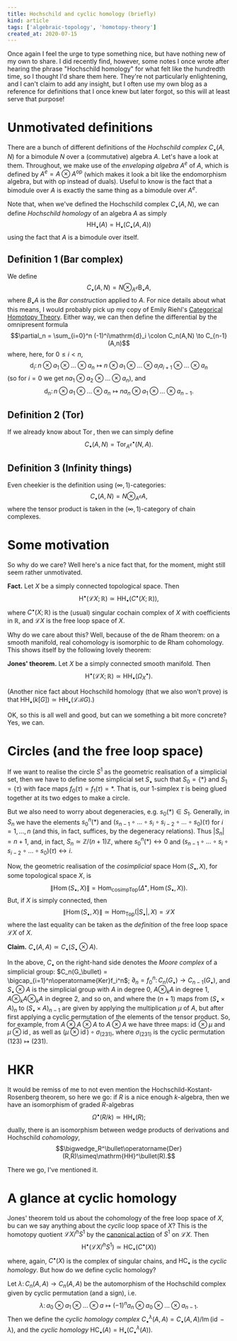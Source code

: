 ```yaml
---
title: Hochschild and cyclic homology (briefly)
kind: article
tags: ['algebraic-topology', 'homotopy-theory']
created_at: 2020-07-15
---
```


Once again I feel the urge to type something nice, but have nothing new of my own to share. I did recently find, however, some notes I once wrote after hearing the phrase "Hochschild homology" for what felt like the hundredth time, so I thought I'd share them here. They're not particularly enlightening, and I can't claim to add any insight, but I often use my own blog as a reference for definitions that I once knew but later forgot, so this will at least serve that purpose!

<!-- more -->

# Unmotivated definitions

There are a bunch of different definitions of the _Hochschild complex_ $C_\bullet(A,N)$ for a bimodule $N$ over a (commutative) algebra $A$. Let's have a look at them. Throughout, we make use of the _enveloping algebra_ $A^e$ of $A$, which is defined by $A^e=A\otimes A^\mathrm{op}$ (which makes it look a bit like the endomorphism algebra, but with $\mathrm{op}$ instead of duals). Useful to know is the fact that a bimodule over $A$ is exactly the same thing as a bimodule over $A^e$.

Note that, when we've defined the Hochschild complex $C_\bullet(A,N)$, we can define _Hochschild homology_ of an algebra $A$ as simply $$\mathrm{HH}_\bullet(A) = \mathrm{H}_\bullet(C_\bullet(A,A))$$ using the fact that $A$ is a bimodule over itself.

## Definition 1 (Bar complex)

We define $$C_\bullet(A,N)=N\otimes_{A^e}\mathrm{B}_\bullet A,$$ where $B_\bullet A$ is the _Bar construction_ applied to $A$. For nice details about what this means, I would probably pick up my copy of Emily Riehl's [Categorical Homotopy Theory](http://www.math.jhu.edu/~eriehl/cathtpy.pdf). Either way, we can then define the differential by the omnipresent formula $$\partial_n = \sum_{i=0}^n (-1)^i\mathrm{d}_i \colon C_n(A,N) \to C_{n-1}(A,n)$$ where, here, for $0\leqslant i<n$, $$\mathrm{d}_i\colon n\otimes a_1\otimes\ldots\otimes a_n \mapsto n\otimes a_1\otimes\ldots\otimes a_ia_{i+1}\otimes\ldots\otimes a_n$$ (so for $i=0$ we get $na_1\otimes a_2\otimes\ldots\otimes a_n$), and $$\mathrm{d}_n\colon n\otimes a_1\otimes\ldots\otimes a_n \mapsto na_n\otimes a_1\otimes\ldots\otimes a_{n-1}.$$

## Definition 2 (Tor)

If we already know about $\operatorname{Tor}$, then we can simply define $$C_\bullet(A,N) = \operatorname{Tor}_{A^e}^\bullet(N,A).$$

## Definition 3 (Infinity things)

Even cheekier is the definition using $(\infty,1)$-categories: $$C_\bullet(A,N) = N\otimes_{A^e} A,$$ where the tensor product is taken in the $(\infty,1)$-category of chain complexes.

# Some motivation

So why do we care? Well here's a nice fact that, for the moment, might still seem rather unmotivated.

**Fact.** Let $X$ be a simply connected topological space. Then $$\mathrm{H}^\bullet(\mathcal{L}X;\mathbb{R}) \simeq \mathrm{HH}_\bullet(C^\bullet(X;\mathbb{R})),$$ where $C^\bullet(X;\mathbb{R})$ is the (usual) singular cochain complex of $X$ with coefficients in $\mathbb{R}$, and $\mathcal{L}X$ is the free loop space of $X$.

Why do we care about this? Well, because of the de Rham theorem: on a smooth manifold, real cohomology is isomorphic to de Rham cohomology. This shows itself by the following lovely theorem:

**Jones' theorem.** Let $X$ be a simply connected smooth manifold. Then $$\mathrm{H}^\bullet(\mathcal{L}X;\mathbb{R}) \simeq \mathrm{HH}_\bullet(\Omega_X^\bullet).$$

(Another nice fact about Hochschild homology (that we also won't prove) is that $\mathrm{HH}_\bullet(k[G]) \simeq \mathrm{HH}_\bullet(\mathcal{L}\mathcal{B}G)$.)

OK, so this is all well and good, but can we something a bit more concrete? Yes, we can.

# Circles (and the free loop space)

If we want to realise the circle $S^1$ as the geometric realisation of a simplicial set, then we have to define some simplicial set $S_\bullet$ such that $S_0 = \{*\}$ and $S_1 = \{\tau\}$ with face maps $f_0(\tau)=f_1(\tau)=*$. That is, our $1$-simplex $\tau$ is being glued together at its two edges to make a circle.

But we also need to worry about degeneracies, e.g. $s_0(*)\in S_1$. Generally, in $S_n$ we have the elements $s_0^n(*)$ and $(s_{n-1}\circ\ldots\circ s_i\circ s_{i-2}\circ\ldots\circ s_0)(\tau)$ for $i=1,\ldots,n$ (and this, in fact, suffices, by the degeneracy relations). Thus $|S_n|=n+1$, and, in fact, $S_n\simeq\mathbb{Z}/(n+1)\mathbb{Z}$, where $s_0^n(*)\leftrightarrow0$ and $(s_{n-1}\circ\ldots\circ s_i\circ s_{i-2}\circ\ldots\circ s_0)(\tau)\leftrightarrow i$.

Now, the geometric realisation of the _cosimplicial_ space $\operatorname{Hom}(S_\bullet,X)$, for some topological space $X$, is $$\|\operatorname{Hom}(S_\bullet,X)\| = \operatorname{Hom}_\mathsf{cosimpTop}(\Delta^\bullet,\operatorname{Hom}(S_\bullet,X)).$$ But, if $X$ is simply connected, then $$\|\operatorname{Hom}(S_\bullet,X)\| \simeq \operatorname{Hom}_\mathsf{Top}(|S_\bullet|,X) = \mathcal{L}X$$ where the last equality can be taken as the _definition_ of the free loop space $\mathcal{L}X$ of $X$.

**Claim.** $C_\bullet(A,A) \simeq C_\bullet(S_\bullet\otimes A)$.

In the above, $C_\bullet$ on the right-hand side denotes the _Moore complex_ of a simplicial group: $C_n(G_\bullet) = \bigcap_{i=1}^n\operatorname{Ker}f_i^n$; $\partial_n= f_0^n\colon C_n(G_\bullet)\to C_{n-1}(G_\bullet)$, and $S_\bullet\otimes A$ is the simplicial group with $A$ in degree $0$, $A\otimes_k A$ in degree $1$, $A\otimes_k A\otimes_k A$ in degree $2$, and so on, and where the $(n+1)$ maps from $(S_\bullet\times A)_n$ to $(S_\bullet\times A)_{n-1}$ are given by applying the multiplication $\mu$ of $A$, but after first applying a cyclic permutation of the elements of the tensor product. So, for example, from $A\otimes A\otimes A$ to $A\otimes A$ we have three maps: $\operatorname{id}\otimes\mu$ and $\mu\otimes\operatorname{id}$, as well as $(\mu\otimes\operatorname{id})\circ\sigma_{(231)}$, where $\sigma_{(231)}$ is the cyclic permutation $(123)\mapsto(231)$.

# HKR

It would be remiss of me to not even mention the Hochschild-Kostant-Rosenberg theorem, so here we go: if $R$ is a nice enough $k$-algebra, then we have an isomorphism of graded $R$-algebras $$\Omega^\bullet(R/k)\simeq\mathrm{HH}_\bullet(R);$$ dually, there is an isomorphism between wedge products of derivations and Hochschild _cohomology_, $$\bigwedge_R^\bullet\operatorname{Der}(R,R)\simeq\mathrm{HH}^\bullet(R).$$

There we go, I've mentioned it.

# A glance at cyclic homology

Jones' theorem told us about the cohomology of the free loop space of $X$, bu can we say anything about the _cyclic_ loop space of $X$? This is the homotopy quotient $\mathcal{L}X/^hS^1$ by the [canonical action](https://ncatlab.org/nlab/show/free+loop+space+object#CircleAction) of $S^1$ on $\mathcal{L}X$. Then $$\mathrm{H}^\bullet(\mathcal{L}X/^hS^1)\simeq\mathrm{HC}_\bullet(C^\bullet(X))$$ where, again, $C^\bullet(X)$ is the complex of singular chains, and $\mathrm{HC}_\bullet$ is the _cyclic homology_. But how do we define cyclic homology?

Let $\lambda\colon C_n(A,A)\to C_n(A,A)$ be the automorphism of the Hochschild complex given by cyclic permutation (and a sign), i.e. $$\lambda\colon a_0\otimes a_1\otimes\ldots\otimes a \mapsto (-1)^n a_n\otimes a_0\otimes\ldots\otimes a_{n-1}.$$ Then we define the _cyclic homology complex_ $C_\bullet^\lambda(A,A)=C_\bullet(A,A)/\operatorname{Im}(\operatorname{id}-\lambda)$, and the _cyclic homology_ $\mathrm{HC}_\bullet(A)=\mathrm{H}_\bullet(C_\bullet^\lambda(A))$.
